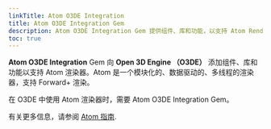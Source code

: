 ```yaml
---
linkTitle: Atom O3DE Integration
title: Atom O3DE Integration Gem
description: Atom O3DE Integration Gem 提供组件、库和功能，以支持 Atom Renderer 在 Open 3D Engine （O3DE） 中进行集成。
toc: true
---
```


**Atom O3DE Integration** Gem 向 **Open 3D Engine （O3DE）** 添加组件、库和功能以支持 Atom 渲染器。Atom 是一个模块化的、数据驱动的、多线程的渲染器，支持 Forward+ 渲染。

在 O3DE 中使用 Atom 渲染器时，需要 Atom O3DE Integration Gem。

有关更多信息，请参阅 [Atom 指南](/docs/atom-guide).
